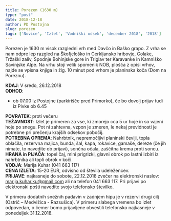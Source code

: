 ```yaml
---
title: Porezen (1630 m)
type: "post"
date: 2018-12-18
author: PD Postojna
slug: porezen
tags: ['Novice', 'Izlet', 'Vodniški odsek', 'december 2018', '2018']
---
```


Porezen je 1630 m visok razgledni vrh med Davčo in Baško grapo. Z vrha se nam odpre lep razgled na Škofjeloško in Cerkljansko hribovje, Golake, Tržaški zaliv, Spodnje Bohinjske gore in Triglav ter Karavanke in Kamniško Savinjske Alpe. Na vrhu stoji velik spomenik NOB, plošča z opisi vrhov, najde se vpisna knjiga in žig. 10 minut pod vrhom je planinska koča (Dom na Poreznu). <br />
<!--more-->

**KDAJ**: V sredo, 26.12.2018<br />
**ODHOD**:

- ob 07.00 iz Postojne (parkirišče pred Primorko), če bo dovolj prijav tudi iz Pivke ob 6.45

**POVRATEK**: proti večeru<br />
**TEŽAVNOST**: Izlet je primeren za vse, ki zmorejo cca 5 ur hoje in so vajeni hoje po snegu. Pot ni zahtevna, vzpon je zmeren, le nekaj previdnosti je potrebne pri prečenju krajših odsekov pobočij.<br />
**POTREBNA OPREMA**: Nahrbtnik, nepremočljivi planinski čevlji, topla oblačila, rezervna majica, bunda, šal, kapa, rokavice, gamaše, dereze (če jih nimate, to navedite ob prijavi), sončna očala, zaščitna krema proti soncu.<br />
**HRANA in PIJAČA**: topel čaj, mini prigrizki, glavni obrok po lastni izbiri iz nahrbtnika ali topli obrok v koči. <br />
**VODJA**: Marija Kuhar (041 663 117)<br />
**CENA IZLETA**: 15-20 EUR, odvisno od števila udeležencev.<br />
**PRIJAVE**: najkasneje do sobote, 22.12.2018 zvečer na elektronski naslov: marija.kuhar.ku@gmail.com ali na telefon 041 663 117. Pri prijavi po elektronski pošti navedite svojo telefonsko številko.<br />

V primeru dodatnih snežnih padavin v zadnjem hipu je v rezervi drugi cilj (Ostrič – Medvižica - Razsušica). V primeru slabega vremena bo izlet odpovedan, o čemer bomo prijavljene obvestili telefonsko najkasneje v ponedeljek  31.12.2018.
